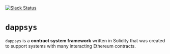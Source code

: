 [![Slack Status](http://slack.makerdao.com/badge.svg)](https:/slack.makerdao.com)

`dappsys`
===

`dappsys` is a **contract system framework** written in Solidity that was created to support systems with many interacting Ethereum contracts.
